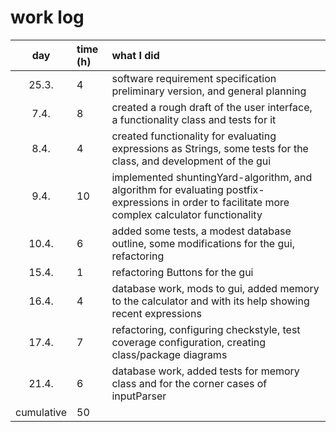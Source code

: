 # work log

| day   | time (h)| what I did |
| :----:|:--------| :----------|
| 25.3. | 4       | software requirement specification preliminary version, and general planning |
| 7.4.  | 8       | created a rough draft of the user interface, a functionality class and tests for it|
| 8.4.  | 4       | created functionality for evaluating expressions as Strings, some tests for the class, and development of the gui |
| 9.4.  | 10	  | implemented shuntingYard-algorithm, and algorithm for evaluating postfix-expressions in order to facilitate more complex calculator functionality |
| 10.4. | 6       | added some tests, a modest database outline, some modifications for the gui, refactoring |
| 15.4. | 1       | refactoring Buttons for the gui |
| 16.4. | 4       | database work, mods to gui, added memory to the calculator and with its help showing recent expressions  |
| 17.4. | 7       | refactoring, configuring checkstyle, test coverage configuration, creating class/package diagrams |
| 21.4. | 6       | database work, added tests for memory class and for the corner cases of inputParser |
| cumulative | 50 |              |

